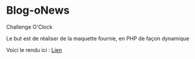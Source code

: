 # Blog-oNews

Challenge O'Clock

Le but est de réaliser de la maquette fournie, en PHP de façon dynamique

Voici le rendu ici : [Lien]()
